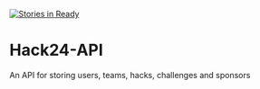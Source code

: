 [![Stories in Ready](https://badge.waffle.io/TechNottingham/Hackbot.svg?label=ready&title=Ready)](http://waffle.io/TechNottingham/Hackbot)

# Hack24-API
An API for storing users, teams, hacks, challenges and sponsors
